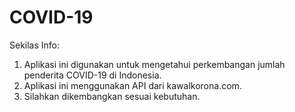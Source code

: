 # COVID-19
Sekilas Info:
1. Aplikasi ini digunakan untuk mengetahui perkembangan jumlah penderita COVID-19 di Indonesia.
2. Aplikasi ini menggunakan API dari kawalkorona.com.
3. Silahkan dikembangkan sesuai kebutuhan.
